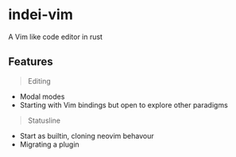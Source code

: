 # indei-vim
A Vim like code editor in rust

## Features 

> Editing
- Modal modes
- Starting with Vim bindings but open to explore other paradigms

> Statusline
- Start as builtin, cloning neovim behavour
- Migrating a plugin

